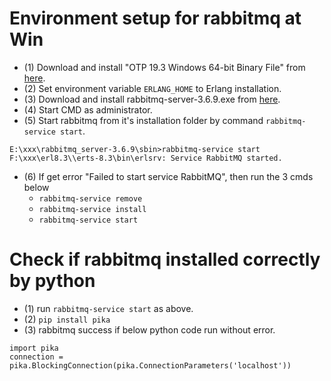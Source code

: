 # Environment setup for rabbitmq at Win


* (1) Download and install "OTP 19.3 Windows 64-bit Binary File" from [here](http://www.erlang.org/downloads).
* (2) Set environment variable `ERLANG_HOME` to Erlang installation.
* (3) Download and install rabbitmq-server-3.6.9.exe from [here](https://www.rabbitmq.com/install-windows.html).
* (4) Start CMD as administrator.
* (5) Start rabbitmq from it's installation folder by command `rabbitmq-service start`.

```
E:\xxx\rabbitmq_server-3.6.9\sbin>rabbitmq-service start
F:\xxx\erl8.3\\erts-8.3\bin\erlsrv: Service RabbitMQ started.
```


* (6) If get error "Failed to start service RabbitMQ", then run the 3 cmds below
   * `rabbitmq-service remove`
   * `rabbitmq-service install`
   * `rabbitmq-service start`
   
   
   
# Check if rabbitmq installed correctly by python

* (1) run `rabbitmq-service start` as above.
* (2) `pip install pika`
* (3) rabbitmq success if below python code run without error.

```
import pika
connection = pika.BlockingConnection(pika.ConnectionParameters('localhost'))
```   